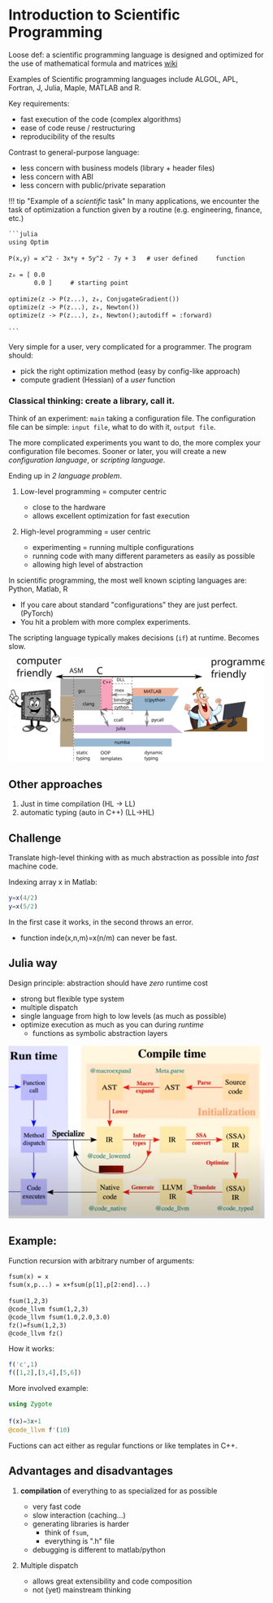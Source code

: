 # Introduction to Scientific Programming

Loose def: a scientific programming language is designed and optimized for the use of mathematical formula and matrices [wiki](https://en.wikipedia.org/wiki/Scientific_programming_language)

Examples of Scientific programming languages include ALGOL, APL, Fortran, J, Julia, Maple, MATLAB and R.

Key requirements:
- fast execution of the code (complex algorithms)
- ease of code reuse / restructuring 
- reproducibility of the results

Contrast to general-purpose language:
- less concern with business models (library + header files)
- less concern with ABI 
- less concern with public/private separation


!!! tip "Example of a *scientific* task"
    In many applications, we encounter the task of     optimization a function given by a routine (e.g.     engineering, finance, etc.)
    
    ```julia
    using Optim
    
    P(x,y) = x^2 - 3x*y + 5y^2 - 7y + 3   # user defined     function
    
    z₀ = [ 0.0
           0.0 ]     # starting point 
    
    optimize(z -> P(z...), z₀, ConjugateGradient())
    optimize(z -> P(z...), z₀, Newton())
    optimize(z -> P(z...), z₀, Newton();autodiff = :forward)
    
    ```

Very simple for a user, very complicated for a programmer. The program should:
 - pick the right optimization method (easy by config-like approach)
 - compute gradient (Hessian) of a *user* function

### Classical thinking: create a library, call it.

Think of an experiment: ```main``` taking a configuration file. The configuration file can be simple: ```input file```, what to do with it, ```output file```.

The more complicated experiments you want to do, the more complex your configuration file becomes. Sooner or later, you will create a new *configuration language*, or *scripting language*.

Ending up in *2 language problem*. 

1.  Low-level programming = computer centric
    - close to the hardware
    - allows excellent optimization for fast execution

2. High-level programming = user centric
    - experimenting = running multiple configurations
    - running code with many different parameters as easily as possible
    - allowing high level of abstraction

In scientific programming, the most well known scipting languages are: Python,  Matlab, R

- If you care about standard "configurations" they are just perfect.  (PyTorch)
- You hit a problem with more complex experiments. 

The scripting language typically makes decisions (```if```) at runtime. Becomes slow.

![](julia-scope.svg)

## Other approaches
1. Just in time compilation (HL -> LL)
2. automatic typing (auto in C++) (LL->HL)

## Challenge
Translate high-level thinking with as much abstraction as possible into *fast* machine code.


Indexing array x in Matlab:
```matlab
y=x(4/2)
y=x(5/2)
```
In the first case it works, in the second throws an error.
 - function inde(x,n,m)=x(n/m) can never be fast.

## Julia way
Design principle: abstraction should have *zero* runtime  cost

- strong but flexible type system
- multiple dispatch
- single language from high to low levels (as much as possible)
- optimize execution as much as you can during *runtime*
    - functions as symbolic abstraction layers


![](julia-compilation.png)

## Example:
Function recursion with arbitrary number of arguments:
```@example
fsum(x) = x
fsum(x,p...) = x+fsum(p[1],p[2:end]...)

fsum(1,2,3)
@code_llvm fsum(1,2,3)
@code_llvm fsum(1.0,2.0,3.0)
fz()=fsum(1,2,3)
@code_llvm fz()
```

How it works:
```julia
f('c',1)
f([1,2],[3,4],[5,6])
```

More involved example:
```julia
using Zygote

f(x)=3x+1
@code_llvm f'(10)
```

Fuctions can act either as regular functions or like templates in C++.

## Advantages and disadvantages
 1. **compilation** of everything to as specialized for as possible
    + very fast code
    - slow interaction (caching...)
    - generating libraries is harder 
        - think of ```fsum```, 
        - everything is ".h" file
    - debugging is different to matlab/python

 2. Multiple dispatch
    + allows great extensibility and code composition
    - not (yet) mainstream thinking

